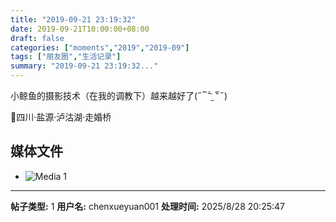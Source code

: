 ```yaml
---
title: "2019-09-21 23:19:32"
date: 2019-09-21T10:00:00+08:00
draft: false
categories: ["moments","2019","2019-09"]
tags: ["朋友圈","生活记录"]
summary: "2019-09-21 23:19:32..."
---
```


小鲸鱼的摄影技术（在我的调教下）越来越好了(˶‾᷄ ⁻̫ ‾᷅˵)

📍四川·盐源·泸沽湖·走婚桥

## 媒体文件

- ![Media 1](/Moments/photos/2019-09-21/201909212319320.jpg)

---

**帖子类型:** 1
**用户名:** chenxueyuan001
**处理时间:** 2025/8/28 20:25:47